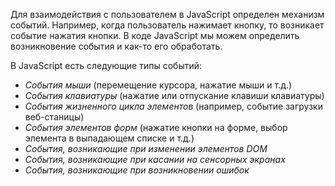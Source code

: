 Для взаимодействия с пользователем в JavaScript определен механизм событий. 
Например, когда пользователь нажимает кнопку, то возникает событие нажатия кнопки. В коде JavaScript мы можем определить возникновение события и как-то его обработать.

В JavaScript есть следующие типы событий:
-   *События мыши* (перемещение курсора, нажатие мыши и т.д.)
-   *События клавиатуры* (нажатие или отпускание клавиши клавиатуры)
-   *События жизненного цикла элементов* (например, событие загрузки веб-станицы)
-   *События элементов форм* (нажатие кнопки на форме, выбор элемента в выпадающем списке и т.д.)
-   *События, возникающие при изменении элементов DOM*
-   *События, возникающие при касании на сенсорных экранах*
-   *События, возникающие при возникновении ошибок*
